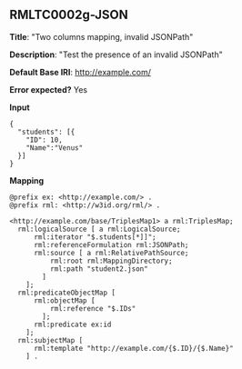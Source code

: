 ## RMLTC0002g-JSON

**Title**: "Two columns mapping, invalid JSONPath"

**Description**: "Test the presence of an invalid JSONPath"

**Default Base IRI**: http://example.com/

**Error expected?** Yes

**Input**
```
{
  "students": [{
    "ID": 10,
    "Name":"Venus"
  }]
}

```

**Mapping**
```
@prefix ex: <http://example.com/> .
@prefix rml: <http://w3id.org/rml/> .

<http://example.com/base/TriplesMap1> a rml:TriplesMap;
  rml:logicalSource [ a rml:LogicalSource;
      rml:iterator "$.students[*]]";
      rml:referenceFormulation rml:JSONPath;
      rml:source [ a rml:RelativePathSource;
          rml:root rml:MappingDirectory;
          rml:path "student2.json"
        ]
    ];
  rml:predicateObjectMap [
      rml:objectMap [
          rml:reference "$.IDs"
        ];
      rml:predicate ex:id
    ];
  rml:subjectMap [
      rml:template "http://example.com/{$.ID}/{$.Name}"
    ] .

```

